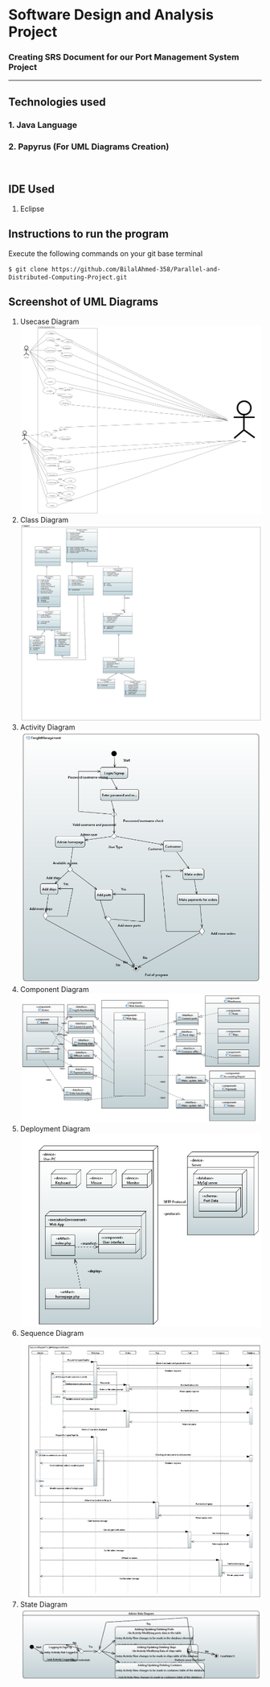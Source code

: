 # Software Design and Analysis Project

### Creating SRS Document for our Port Management System Project
<hr>

## Technologies used

### 1. Java Language
### 2. Papyrus (For UML Diagrams Creation)
<br>

## IDE Used
 1. Eclipse

## Instructions to run the program
Execute the following commands on your git base terminal
```
$ git clone https://github.com/BilalAhmed-358/Parallel-and-Distributed-Computing-Project.git
```

## Screenshot of UML Diagrams

1. Usecase Diagram
![Screenshot of working](Diagrams%20Screenshots/usecase.png)
1. Class Diagram
![Screenshot of working](Diagrams%20Screenshots/ClassDiagram.png)
1. Activity Diagram
![Screenshot of working](Diagrams%20Screenshots/Activity.png)
1. Component Diagram
![Screenshot of working](Diagrams%20Screenshots/ComponentDiagram.png)
1. Deployment Diagram
![Screenshot of working](Diagrams%20Screenshots/deploymentDiagram.png)
1. Sequence Diagram
![Screenshot of working](Diagrams%20Screenshots/sequence.png)
1. State Diagram
![Screenshot of working](Diagrams%20Screenshots/stateChartDiagram_admin.png)

